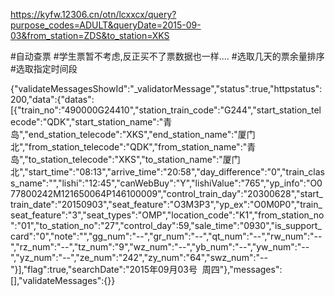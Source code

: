 https://kyfw.12306.cn/otn/lcxxcx/query?purpose_codes=ADULT&queryDate=2015-09-03&from_station=ZDS&to_station=XKS

#自动查票
#学生票暂不考虑,反正买不了票数据也一样....
#选取几天的票余量排序
#选取指定时间段

{"validateMessagesShowId":"_validatorMessage","status":true,"httpstatus":200,"data":{"datas":[{"train_no":"490000G24410","station_train_code":"G244","start_station_telecode":"QDK","start_station_name":"青岛","end_station_telecode":"XKS","end_station_name":"厦门北","from_station_telecode":"QDK","from_station_name":"青岛","to_station_telecode":"XKS","to_station_name":"厦门北","start_time":"08:13","arrive_time":"20:58","day_difference":"0","train_class_name":"","lishi":"12:45","canWebBuy":"Y","lishiValue":"765","yp_info":"O077800242M121650064P146100009","control_train_day":"20300628","start_train_date":"20150903","seat_feature":"O3M3P3","yp_ex":"O0M0P0","train_seat_feature":"3","seat_types":"OMP","location_code":"K1","from_station_no":"01","to_station_no":"27","control_day":59,"sale_time":"0930","is_support_card":"0","note":"","gg_num":"--","gr_num":"--","qt_num":"--","rw_num":"--","rz_num":"--","tz_num":"9","wz_num":"--","yb_num":"--","yw_num":"--","yz_num":"--","ze_num":"242","zy_num":"64","swz_num":"--"}],"flag":true,"searchDate":"2015年09月03号&nbsp;&nbsp;周四"},"messages":[],"validateMessages":{}}